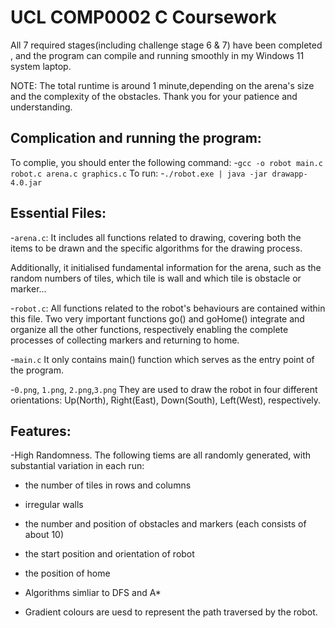 # UCL COMP0002 C Coursework

All 7 required stages(including challenge stage 6 & 7) have been completed , 
and the program can compile and running smoothly in my Windows 11 system laptop.

NOTE: The total runtime is around 1 minute,depending on the arena's size and the complexity of the obstacles. Thank you for your patience and understanding.


## Complication and running the program:

To complie, you should enter the following command:
-`gcc -o robot main.c robot.c arena.c graphics.c`
To run:
-`./robot.exe | java -jar drawapp-4.0.jar`


## Essential Files:

-`arena.c`: 
It includes all functions related to drawing, covering both the items to be drawn and the specific algorithms for the drawing process.

Additionally, it initialised fundamental information for the arena, such as the random numbers of tiles, which tile is wall and which tile is obstacle or marker... 

-`robot.c`:
All functions related to the robot's behaviours are contained within this file.
Two very important functions go() and goHome() integrate and organize all the other functions, respectively enabling the complete processes of collecting markers and returning to home.

-`main.c`
It only contains main() function which serves as the entry point of the program.

-`0.png`, `1.png`, `2.png`,`3.png`
They are used to draw the robot in four different orientations:
Up(North), Right(East), Down(South), Left(West), respectively.


## Features:
-High Randomness. The following tiems are all randomly generated, with substantial variation in each run:
  - the number of tiles in rows and columns
  - irregular walls
  - the number and position of obstacles and markers (each consists of about 10) 
  - the start position and orientation of robot
  - the position of home

- Algorithms simliar to DFS and A*
- Gradient colours are uesd to represent the path traversed by the robot. 

